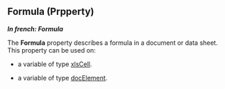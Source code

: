 
## Formula (Prpperty)

***In french: Formula***
	



<a name="XUse"></a>
<a name="Use"></a>
<a name="description"></a>
The **Formula** property describes a formula in a document or data sheet. This property can be used on: 

- a variable of type [xlsCell](../WDLang5/1000017472.md). 

- a variable of type [docElement](../WDLang1/1000022484.md). 




